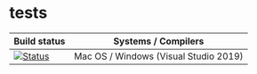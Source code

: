 # tests


| Build status | Systems / Compilers |
| - | - |
| [![Status](https://ci.appveyor.com/api/projects/status/18onpkt3062jk5lc/branch/main?svg=true)](https://ci.appveyor.com/project/richipower/tests/branch/main)      | Mac OS / Windows (Visual Studio 2019) |



